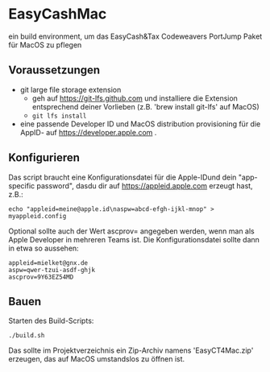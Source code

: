 # EasyCashMac
ein build environment, um das EasyCash&amp;Tax Codeweavers PortJump Paket für MacOS zu pflegen

## Voraussetzungen
- git large file storage extension
  - geh auf https://git-lfs.github.com und installiere die Extension entsprechend deiner Vorlieben (z.B. 'brew install git-lfs' auf MacOS)
  - ``git lfs install``
- eine passende Developer ID und MacOS distribution provisioning für die AppID- auf https://developer.apple.com .

## Konfigurieren

Das script braucht eine Konfigurationsdatei für die Apple-IDund dein "app-specific password", dasdu dir  auf https://appleid.apple.com erzeugt hast, z.B.:

    echo "appleid=meine@apple.id\naspw=abcd-efgh-ijkl-mnop" > myappleid.config

Optional sollte auch der Wert ascprov= angegeben werden, wenn man als Apple Developer in mehreren Teams ist. Die Konfigurationsdatei sollte dann in etwa so aussehen:

    appleid=mielket@gnx.de
    aspw=qwer-tzui-asdf-ghjk
    ascprov=9Y63EZ54MD

## Bauen

Starten des Build-Scripts:

    ./build.sh

Das sollte im Projektverzeichnis ein Zip-Archiv namens 'EasyCT4Mac.zip' erzeugen, das auf MacOS umstandslos zu öffnen ist.
